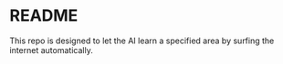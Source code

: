 # README #
This repo is designed to let the AI learn a specified area by surfing the internet automatically.
